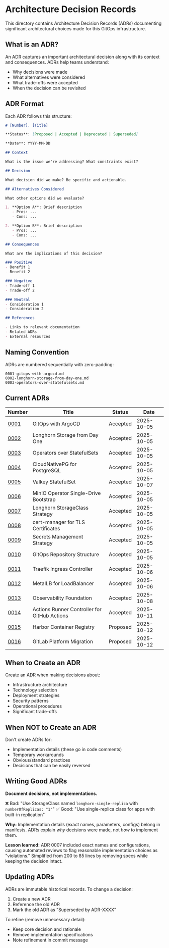 # Architecture Decision Records

This directory contains Architecture Decision Records (ADRs) documenting significant architectural choices made for this GitOps infrastructure.

## What is an ADR?

An ADR captures an important architectural decision along with its context and consequences. ADRs help teams understand:
- Why decisions were made
- What alternatives were considered
- What trade-offs were accepted
- When the decision can be revisited

## ADR Format

Each ADR follows this structure:

```markdown
# [Number]. [Title]

**Status**: [Proposed | Accepted | Deprecated | Superseded]

**Date**: YYYY-MM-DD

## Context

What is the issue we're addressing? What constraints exist?

## Decision

What decision did we make? Be specific and actionable.

## Alternatives Considered

What other options did we evaluate?

1. **Option A**: Brief description
   - Pros: ...
   - Cons: ...

2. **Option B**: Brief description
   - Pros: ...
   - Cons: ...

## Consequences

What are the implications of this decision?

### Positive
- Benefit 1
- Benefit 2

### Negative
- Trade-off 1
- Trade-off 2

### Neutral
- Consideration 1
- Consideration 2

## References

- Links to relevant documentation
- Related ADRs
- External resources
```

## Naming Convention

ADRs are numbered sequentially with zero-padding:

```
0001-gitops-with-argocd.md
0002-longhorn-storage-from-day-one.md
0003-operators-over-statefulsets.md
```

## Current ADRs

| Number | Title | Status | Date |
|--------|-------|--------|------|
| [0001](0001-gitops-with-argocd.md) | GitOps with ArgoCD | Accepted | 2025-10-05 |
| [0002](0002-longhorn-storage-from-day-one.md) | Longhorn Storage from Day One | Accepted | 2025-10-05 |
| [0003](0003-operators-over-statefulsets.md) | Operators over StatefulSets | Accepted | 2025-10-05 |
| [0004](0004-cloudnativepg-for-postgresql.md) | CloudNativePG for PostgreSQL | Accepted | 2025-10-05 |
| [0005](0005-statefulset-for-valkey.md) | Valkey StatefulSet | Accepted | 2025-10-07 |
| [0006](0006-minio-operator-single-drive-bootstrap.md) | MinIO Operator Single-Drive Bootstrap | Accepted | 2025-10-05 |
| [0007](0007-longhorn-storageclass-strategy.md) | Longhorn StorageClass Strategy | Accepted | 2025-10-05 |
| [0008](0008-cert-manager-for-tls.md) | cert-manager for TLS Certificates | Accepted | 2025-10-05 |
| [0009](0009-secrets-management-strategy.md) | Secrets Management Strategy | Accepted | 2025-10-05 |
| [0010](0010-gitops-repository-structure.md) | GitOps Repository Structure | Accepted | 2025-10-05 |
| [0011](0011-traefik-ingress-controller.md) | Traefik Ingress Controller | Accepted | 2025-10-06 |
| [0012](0012-metallb-load-balancer.md) | MetalLB for LoadBalancer | Accepted | 2025-10-06 |
| [0013](0013-observability-foundation.md) | Observability Foundation | Accepted | 2025-10-08 |
| [0014](0014-actions-runner-controller-for-github-actions.md) | Actions Runner Controller for GitHub Actions | Accepted | 2025-10-11 |
| [0015](0015-harbor-container-registry.md) | Harbor Container Registry | Proposed | 2025-10-12 |
| [0016](0016-gitlab-platform-migration.md) | GitLab Platform Migration | Proposed | 2025-10-12 |

## When to Create an ADR

Create an ADR when making decisions about:
- Infrastructure architecture
- Technology selection
- Deployment strategies
- Security patterns
- Operational procedures
- Significant trade-offs

## When NOT to Create an ADR

Don't create ADRs for:
- Implementation details (these go in code comments)
- Temporary workarounds
- Obvious/standard practices
- Decisions that can be easily reversed

## Writing Good ADRs

**Document decisions, not implementations.**

❌ Bad: "Use StorageClass named `longhorn-single-replica` with `numberOfReplicas: "1"`"
✅ Good: "Use single-replica class for apps with built-in replication"

**Why:** Implementation details (exact names, parameters, configs) belong in manifests. ADRs explain *why* decisions were made, not *how* to implement them.

**Lesson learned:** ADR 0007 included exact names and configurations, causing automated reviews to flag reasonable implementation choices as "violations." Simplified from 200 to 85 lines by removing specs while keeping the decision intact.

## Updating ADRs

ADRs are immutable historical records. To change a decision:
1. Create a new ADR
2. Reference the old ADR
3. Mark the old ADR as "Superseded by ADR-XXXX"

To refine (remove unnecessary detail):
- Keep core decision and rationale
- Remove implementation specifications
- Note refinement in commit message

